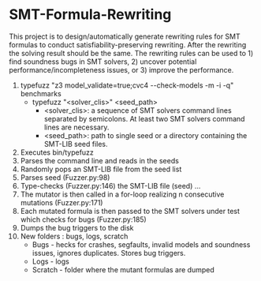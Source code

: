 # SMT-Formula-Rewriting
This project is to design/automatically generate rewriting rules for SMT formulas to conduct satisfiability-preserving rewriting. After the rewriting the solving result should be the same. The rewriting rules can be used to 1) find soundness bugs in SMT solvers, 2) uncover potential performance/incompleteness issues, or 3) improve the performance.

1. typefuzz "z3 model_validate=true;cvc4 --check-models -m -i -q" benchmarks
    - typefuzz "<solver_clis>" <seed_path>
      - <solver_clis>: a sequence of SMT solvers command lines separated by semicolons. At least two SMT solvers command lines are necessary.
      - <seed_path>: path to single seed or a directory containing the SMT-LIB seed files.
2. Executes bin/typefuzz
3. Parses the command line and reads in the seeds
4. Randomly pops an SMT-LIB file from the seed list
5. Parses seed (Fuzzer.py:98)
6. Type-checks (Fuzzer.py:146) the SMT-LIB file (seed)
…
7. The mutator is then called in a for-loop realizing n consecutive mutations (Fuzzer.py:171)
8. Each mutated formula is then passed to the SMT solvers under test which checks for bugs (Fuzzer.py:185)
9. Dumps the bug triggers to the disk
10. New folders : bugs, logs, scratch
    - Bugs - hecks for crashes, segfaults, invalid models and soundness issues, ignores duplicates. Stores bug triggers.
    - Logs - logs
    - Scratch - folder where the mutant formulas are dumped
